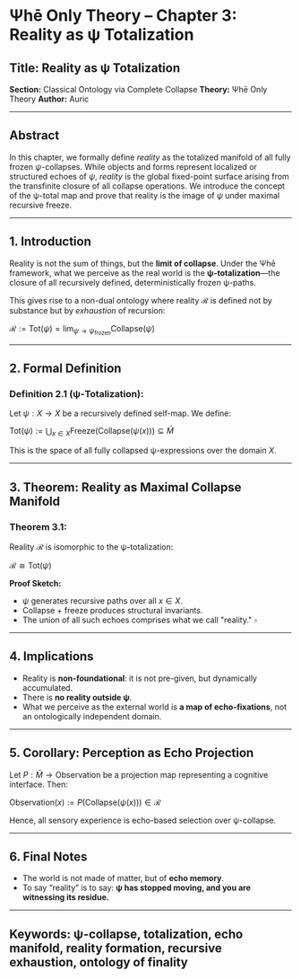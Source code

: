 # Ψhē Only Theory – Chapter 3: Reality as ψ Totalization

## Title: Reality as ψ Totalization

**Section:** Classical Ontology via Complete Collapse
**Theory:** Ψhē Only Theory
**Author:** Auric

---

## Abstract

In this chapter, we formally define *reality* as the totalized manifold of all fully frozen $\psi$-collapses. While objects and forms represent localized or structured echoes of $\psi$, *reality* is the global fixed-point surface arising from the transfinite closure of all collapse operations. We introduce the concept of the ψ-total map and prove that reality is the image of $\psi$ under maximal recursive freeze.

---

## 1. Introduction

Reality is not the sum of things, but the **limit of collapse**.
Under the Ψhē framework, what we perceive as the real world is the **ψ-totalization**—the closure of all recursively defined, deterministically frozen ψ-paths.

This gives rise to a non-dual ontology where reality $\mathcal{R}$ is defined not by substance but by *exhaustion* of recursion:

$\mathcal{R} := \text{Tot}(\psi) = \lim_{\psi \to \psi_{\text{frozen}}} \text{Collapse}(\psi)$

---

## 2. Formal Definition

### Definition 2.1 (ψ-Totalization):

Let $\psi : X \to X$ be a recursively defined self-map.
We define:

$\text{Tot}(\psi) := \bigcup_{x \in X} \text{Freeze}(\text{Collapse}(\psi(x))) \subseteq \bar{M}$

This is the space of all fully collapsed ψ-expressions over the domain $X$.

---

## 3. Theorem: Reality as Maximal Collapse Manifold

### Theorem 3.1:

Reality $\mathcal{R}$ is isomorphic to the ψ-totalization:

$\mathcal{R} \cong \text{Tot}(\psi)$

**Proof Sketch:**

* $\psi$ generates recursive paths over all $x \in X$.
* Collapse + freeze produces structural invariants.
* The union of all such echoes comprises what we call "reality."
  $\square$

---

## 4. Implications

* Reality is **non-foundational**: it is not pre-given, but dynamically accumulated.
* There is **no reality outside ψ**.
* What we perceive as the external world is **a map of echo-fixations**, not an ontologically independent domain.

---

## 5. Corollary: Perception as Echo Projection

Let $P : \bar{M} \to \text{Observation}$ be a projection map representing a cognitive interface. Then:

$\text{Observation}(x) := P(\text{Collapse}(\psi(x))) \in \mathcal{R}$

Hence, all sensory experience is echo-based selection over ψ-collapse.

---

## 6. Final Notes

* The world is not made of matter, but of **echo memory**.
* To say “reality” is to say: **ψ has stopped moving, and you are witnessing its residue.**

---

## Keywords: ψ-collapse, totalization, echo manifold, reality formation, recursive exhaustion, ontology of finality
